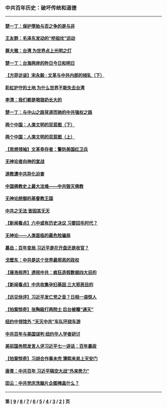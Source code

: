 ### 中共百年历史：破坏传统和道德
---
#### [楚一丁：保护堕胎与否之争的是与非](../../pages/nf1176114/n13815642.md?01040430) 
#### [王友群：毛泽东发动的“挖祖坟”运动](../../pages/nf1176114/n13723639.md?01040430) 
#### [蔡大雅：台湾 为世界点上光明之灯](../../pages/nf1176114/n13531530.md?01040430) 
#### [楚一丁：台海两岸的昨日今日和明日](../../pages/nf1176114/n13531468.md?01040430) 
#### [【方菲访谈】宋永毅 : 文革与中共内部的倾轧（下）](../../pages/nf1176114/n13486836.md?01040430) 
#### [彩虹护守的土地 为什么世界不能失去台湾](../../pages/nf1176114/n13476849.md?01040430) 
#### [李清：我们都是喝狼奶长大的](../../pages/nf1176114/n13471478.md?01040430) 
#### [楚一丁：与中山之路背道而驰的中共强权之路](../../pages/nf1176114/n13437270.md?01040430) 
#### [两个中国：人类文明的双蓝图（下）](../../pages/nf1176114/n13423132.md?01040430) 
#### [两个中国：人类文明的双蓝图（上）](../../pages/nf1176114/n13422687.md?01040430) 
#### [【思想领袖】文革幸存者：警防美国红卫兵](../../pages/nf1176114/n13339289.md?01040430) 
#### [无神论者向神的宣战](../../pages/nf1176114/n13281535.md?01040430) 
#### [道教遭中共异化迫害](../../pages/nf1176114/n13281463.md?01040430) 
#### [中国佛教史上最大法难——中共毁灭佛教](../../pages/nf1176114/n13281397.md?01040430) 
#### [无神论统御的基督教王国](../../pages/nf1176114/n13281280.md?01040430) 
#### [中共之无法 皆因其无天](../../pages/nf1176114/n13281088.md?01040430) 
#### [【新闻看点】六中或有历史决议 习要回毛时代？](../../pages/nf1176114/n13222895.md?01040430) 
#### [无神论——人类面临的最危险骗局](../../pages/nf1176114/n13196137.md?01040430) 
#### [慕岳：百年变局 习近平是在开盘还是收官？](../../pages/nf1176114/n13206516.md?01040430) 
#### [戈壁东：中共是这个世界最邪恶的政权](../../pages/nf1176114/n13085641.md?01040430) 
#### [【唐浩视界】透视中共：疯狂造假数据四大目的](../../pages/nf1176114/n13080590.md?01040430) 
#### [【新闻看点】中共收集孕妇基因 三大邪恶目的](../../pages/nf1176114/n13077182.md?01040430) 
#### [【远见快评】习近平发亡党之音？日相一语惊人](../../pages/nf1176114/n13074809.md?01040430) 
#### [【拍案惊奇】张陶殴打两院士 后台被曝“通天”](../../pages/nf1176114/n13070496.md?01040430) 
#### [纽约中领馆外 “天灭中共”车队环绕车游](../../pages/nf1176114/n13070693.md?01040430) 
#### [中共百年与美国误判 纽约华人学者研讨](../../pages/nf1176114/n13067969.md?01040430) 
#### [美前国务院发言人评习近平七一讲话：百年暴政](../../pages/nf1176114/n13066986.md?01040430) 
#### [【拍案惊奇】习胡合作事未完 薄熙来弟上天安门](../../pages/nf1176114/n13065867.md?01040430) 
#### [唐青：中共百年 习近平隔空大战“外来势力”](../../pages/nf1176114/n13065976.md?01040430) 
#### [田云：中共党庆洗脑片企图掩盖什么？](../../pages/nf1176114/n13064395.md?01040430) 

---
#### 第 [ [9](./9.md?01040430) / [8](./8.md?01040430) / [7](./7.md?01040430) / [6](./6.md?01040430) / [5](./5.md?01040430) / [4](./4.md?01040430) / [3](./3.md?01040430) / [2](./2.md?01040430) ] 页

